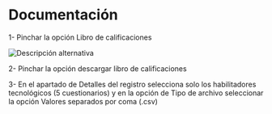 <h1> Documentación</h1>
 
1-	Pinchar la opción Libro de calificaciones

![Descripción alternativa](https://photos.app.goo.gl/cQHuQjcwbWyKs5nc6)

2-	Pinchar la opción descargar libro de calificaciones








3-	En el apartado de Detalles del registro selecciona solo los habilitadores tecnológicos (5 cuestionarios) y en la opción de Tipo de archivo seleccionar la opción Valores separados por coma (.csv)
